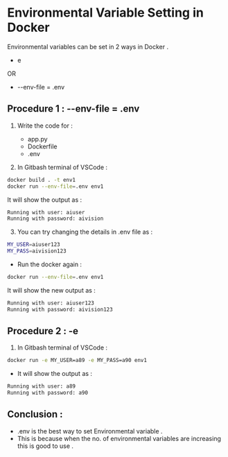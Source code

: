 # Environmental Variable Setting in Docker

Environmental variables can be set in 2 ways in Docker .

* e

OR

* --env-file = .env

## Procedure 1 : --env-file = .env

1. Write the code for :
    * app.py
    * Dockerfile
    * .env

2. In Gitbash terminal of VSCode :

```bash
docker build . -t env1
docker run --env-file=.env env1
```

It will show the output as :

```bash
Running with user: aiuser
Running with password: aivision
```

3. You can try changing the details in .env file as :

```bash
MY_USER=aiuser123
MY_PASS=aivision123
```

- Run the docker again :

```bash
docker run --env-file=.env env1
```

It will show the new output as :

```bash
Running with user: aiuser123
Running with password: aivision123
```

## Procedure 2 : -e

1. In Gitbash terminal of VSCode :

```bash
docker run -e MY_USER=a89 -e MY_PASS=a90 env1
```

- It will show the output as :

```bash
Running with user: a89
Running with password: a90
```

## Conclusion :

* .env is the best way to set Environmental variable .
* This is because when the no. of environmental variables are increasing this is good to use .
